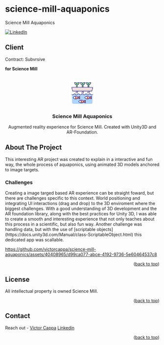 # science-mill-aquaponics
Science Mill Aquaponics 

<div id="top"></div>

[![LinkedIn][linkedin-shield]][linkedin-url]

<h2>Client</h2>
<p>Contract: Subvrsive</p>
<p><b>for Science Mill</b></p>


<!-- PROJECT LOGO -->
 

<br />
<div align="center">
  <a href="https://github.com/victorcappa/sprite-wakanda-capaign">
    <img src="logo.png" alt="Logo" width="80" height="80">
  </a>

<h3 align="center">Science Mill Aquaponics </h3>

  <p align="center">
Augmented reality experience for Science Mill. Created with Unity3D and AR-Foundation.
  </p>
 
</div>



<!-- ABOUT THE PROJECT -->
## About The Project

 
<p align="left">
 <p> This interesting AR project was created to explain in a interactive and fun way, the whole process of aquaponics, using animated 3D models anchored to image targets.</p>
 
  <h3>Challenges</h3
   <p>
     Creating a image targed based AR experience can be straight foward, but there are challenges specific to this context. World positioning and integrating UI interactions (drag and drop) to the 3D enviroment where the biggest challenges. With a good understanding of 3D development and the AR foundation library, along with the best practices for Unity 3D, I was able to create a smooth and interesting experience that not only teaches about this process in a scientific, but also fun way. Another challenge was handling data, but with the use of [scriptable objects](https://docs.unity3d.com/Manual/class-ScriptableObject.html) this dedicated app was scallable.
   </p>

 

https://github.com/victorcappa/science-mill-aquaponics/assets/40408965/d99ca077-abce-4192-9736-5e60464537c8



</p>


<p align="right">(<a href="#top">back to top</a>)</p>


<!-- LICENSE -->
## License

All intellectual property is owned Science Mill.

<p align="right">(<a href="#top">back to top</a>)</p>


<!-- CONTACT -->
## Contact

Reach out - <a href = "mailto: cappacurta@gmail.com.com">Victor Cappa</a>
<a href="https://www.linkedin.com/in/victor-cappa-50839788/">Linkedin</a>

<p align="right">(<a href="#top">back to top</a>)</p>

[linkedin-shield]: https://img.shields.io/badge/-LinkedIn-black.svg?style=for-the-badge&logo=linkedin&colorB=555
[linkedin-url]: https://www.linkedin.com/in/victor-cappa-50839788/

